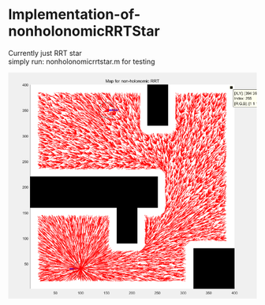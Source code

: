 # Implementation-of-nonholonomicRRTStar
Currently just RRT star  
simply run: nonholonomicrrtstar.m for testing  

![RRT star](https://raw.githubusercontent.com/zychaoqun/Implementation-of-nonholonomicRRTStar/master/%E5%9B%BE%E5%83%8F%203.png)
